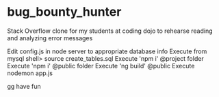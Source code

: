 # bug_bounty_hunter
Stack Overflow clone for my students at coding dojo to rehearse reading and analyzing error messages

Edit config.js in node server to appropriate database info
Execute from mysql shell> source create_tables.sql
Execute 'npm i' @project folder
Execute 'npm i' @public folder
Execute 'ng build' @public
Execute nodemon app.js

gg have fun
